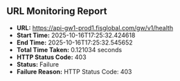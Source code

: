## URL Monitoring Report

- **URL:** https://api-gw1-prod1.fisglobal.com/gw/v1/health
- **Start Time:** 2025-10-16T17:25:32.424618
- **End Time:** 2025-10-16T17:25:32.545652
- **Total Time Taken:** 0.121034 seconds
- **HTTP Status Code:** 403
- **Status:** Failure
- **Failure Reason:** HTTP Status Code: 403
